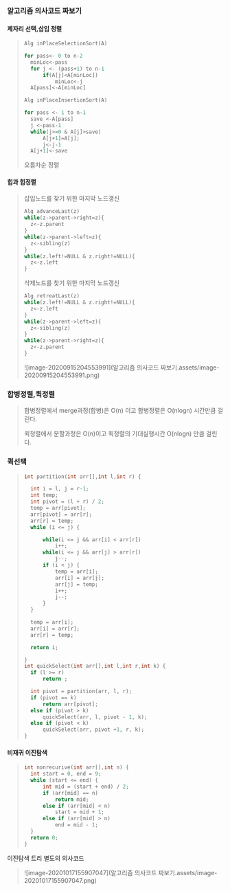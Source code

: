### 알고리즘 의사코드 짜보기

#### 제자리 선택,삽입 정렬

>```c
>Alg inPlaceSelectionSort(A)
>
>for pass<- 0 to n-2
>	minLoc<-pass
>	for j <- (pass+1) to n-1
>		if(A[j]<A[minLoc])
>			minLoc<-j
>	A[pass]<-A[minLoc]
>```
>
>```c
>Alg inPlaceInsertionSort(A)
>
>for pass <- 1 to n-1
>	save <-A[pass]
>	j <-pass-1
>	while(j>=0 & A[j]>save)
>		A[j+1]=A[j];
>		j<-j-1
>	A[j+1]<-save
>```
>
>오름차순 정렬

#### 힙과 힙정렬

>
>
>삽입노드를 찾기 위한 마지막 노드갱신
>
>```c
>Alg advanceLast(z)
>while(z->parent->right=z){
>	z<-z.parent	
>}
>while(z->parent->left=z){
>	z<-sibling(z)
>}
>while(z.left!=NULL & z.right!=NULL){
>	z<-z.left
>}
>
>
>```
>
>삭제노드를 찾기 위한 마지막 노드갱신
>
>```c
>Alg retreatLast(z)
>while(z.left!=NULL & z.right!=NULL){
>	z<-z.left
>}    
>while(z->parent->left=z){
>	z<-sibling(z)
>}
>while(z->parent->right=z){
>	z<-z.parent	
>}
>
>```
>
>![image-20200915204553991](알고리즘 의사코드 짜보기.assets/image-20200915204553991.png)
>

### 합병정렬,퀵정렬

>합병정렬에서 merge과정(합병)은 O(n) 이고 합병정렬은 O(nlogn) 시간만큼 걸린다.
>
>퀵정렬에서 분할과정은 O(n)이고 퀵정렬의 기대실행시간 O(nlogn) 만큼 걸린다. 

### 퀵선택

>```c
>int partition(int arr[],int l,int r) {
>
>	int i = l, j = r-1;
>	int temp;
>	int pivot = (l + r) / 2;
>	temp = arr[pivot];
>	arr[pivot] = arr[r];
>	arr[r] = temp;
>	while (i <= j) {
>
>		while(i <= j && arr[i] < arr[r])
>			i++;
>		while(i <= j && arr[j] > arr[r])
>			j--;
>		if (i < j) {
>			temp = arr[i];
>			arr[i] = arr[j];
>			arr[j] = temp;
>			i++; 
>			j--;
>		}
>	}
>
>	temp = arr[i];
>	arr[i] = arr[r];
>	arr[r] = temp;
>
>	return i;
>
>}
>int quickSelect(int arr[],int l,int r,int k) {
>	if (l >= r)
>		return ;
>
>	int pivot = partition(arr, l, r);
>	if (pivot == k)
>		return arr[pivot];
>	else if (pivot > k)
>		quickSelect(arr, l, pivot - 1, k);
>	else if (pivot < k)
>		quickSelect(arr, pivot +1, r, k);
>}
>```

#### 비재귀 이진탐색

>```c
>int nonrecurive(int arr[],int n) {
>	int start = 0, end = 9;
>	while (start <= end) {
>		int mid = (start + end) / 2;
>		if (arr[mid] == n)
>			return mid;
>		else if (arr[mid] < n)
>			start = mid + 1;
>		else if (arr[mid] > n)
>			end = mid - 1;
>	}
>	return 0;
>}
>```
>

이진탐색 트리 별도의 의사코드

>![image-20201017155907047](알고리즘 의사코드 짜보기.assets/image-20201017155907047.png)
>
>
>
>

